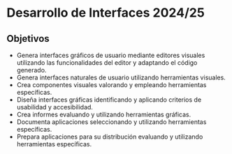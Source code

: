 # Desarrollo de Interfaces 2024/25

## Objetivos

- Genera interfaces gráficos de usuario mediante editores visuales utilizando las funcionalidades del editor y adaptando el código generado.
- Genera interfaces naturales de usuario utilizando herramientas visuales.
- Crea componentes visuales valorando y empleando herramientas específicas.
- Diseña interfaces gráficas identificando y aplicando criterios de usabilidad y accesibilidad.
- Crea informes evaluando y utilizando herramientas gráficas.
- Documenta aplicaciones seleccionando y utilizando herramientas específicas.
- Prepara aplicaciones para su distribución evaluando y utilizando herramientas específicas.
